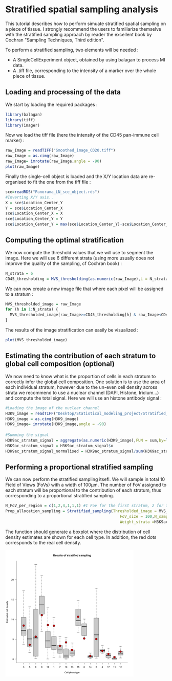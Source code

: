 # Stratified spatial sampling analysis

This tutorial describes how to perform simuate stratified spatial sampling on a piece of tissue. I strongly recommend the users to familiarize themselve with the stratified sampling approach by reader the excellent book by Cochran "Sampling Techniques, Third edition". 

To perform a stratified sampling, two elements will be needed :
- A SingleCellExperiment object, obtained by using balagan to process MI data.
- A .tiff file, corresponding to the intensity of a marker over the whole piece of tissue.  


## Loading and processing of the data

We start by loading the required packages :

```r
library(balagan)
library(tiff)
library(imager)

```

Now we load the tiff file (here the intensity of the CD45 pan-immune cell marker) :

```r
raw_Image = readTIFF("Smoothed_image_CD20.tiff")
raw_Image = as.cimg(raw_Image)
raw_Image= imrotate(raw_Image,angle = -90)
plot(raw_Image)
```

Finally the single-cell object is loaded and the X/Y location data are re-organised to fit the one from the tiff file :

```r
sce=readRDS("Panorama_LN_sce_object.rds")
#Inverting X/Y axis..
X = sce$Location_Center_Y
Y = sce$Location_Center_X
sce$Location_Center_X = X
sce$Location_Center_Y = Y
sce$Location_Center_Y = max(sce$Location_Center_Y)-sce$Location_Center_Y
```

## Computing the optimal stratification

We now compute the threshold values that we will use to segment the image. Here we will use 6 different strata (using more usually does not improve the quality of the sampling, cf Cochran book) :

```r
N_strata = 6 
CD45_thresholding = MVS_thresholding(as.numeric(raw_Image),L = N_strata)
```

We can now create a new image file that where each pixel will be assigned to a stratum :

```r
MVS_thresholded_image = raw_Image
for (h in 1:N_strata) {
  MVS_thresholded_image[raw_Image>=CD45_thresholding[h] & raw_Image<CD45_thresholding[h+1]]=h
}
```

The results of the image stratification can easily be visualized :

```r
plot(MVS_thresholded_image)
```


## Estimating the contribution of each stratum to global cell composition (optional)


We now need to know what is the proportion of cells in each stratum to correctly infer the global cell composition. One solution is to use the area of each individual stratum, however due to the un-even cell density across strata we recommend to use a nuclear channel (DAPI, Histone, Iridium...) and compute the total signal. Here we will use an histone antibody signal :

```r
#Loading the image of the nuclear channel
H3K9_image = readTIFF("Desktop/Statistical_modeling_project/Stratified_sampling/Smoothed_image_H3K9ac.tiff")
H3K9_image = as.cimg(H3K9_image)
H3K9_image= imrotate(H3K9_image,angle = -90)

#Summing the signal 
H3K9ac_stratum_signal = aggregate(as.numeric(H3K9_image),FUN = sum,by=list(as.numeric(MVS_thresholded_image)))
H3K9ac_stratum_signal = H3K9ac_stratum_signal$x
H3K9ac_stratum_signal_normalised = H3K9ac_stratum_signal/sum(H3K9ac_stratum_signal)
```


## Performing a proportional stratified sampling 

We can now perform the stratified sampling itsefl. We will sample in total 10 Field of Views (FoVs) with a width of 100µm. The number of FoV assigned to each stratum will be proportional to the contribution of each stratum, thus corresponding to a proportional stratified sampling. 


```r
N_FoV_per_region = c(1,2,4,1,1,1) #1 Fov for the first stratum, 2 for the second, 4 for the third etc...
Prop_allocation_sampling = Stratified_sampling(Thresholded_image = MVS_thresholded_image,sce = sce,N_FoV_per_region =N_FoV_per_region ,
                                                  FoV_size = 100,N_sampling = 50 ,
                                                  Weight_strata =H3K9ac_stratum_signal_normalised)
```

The function should generate a boxplot where the distribution of cell density estimates are shown for each cell type. In addition, the red dots corresponds to the real cell density.

<img src="Screenshot/Stratified_sampling_estimation.png" alt="Stratified_sampling_estimation" width='400'> 


